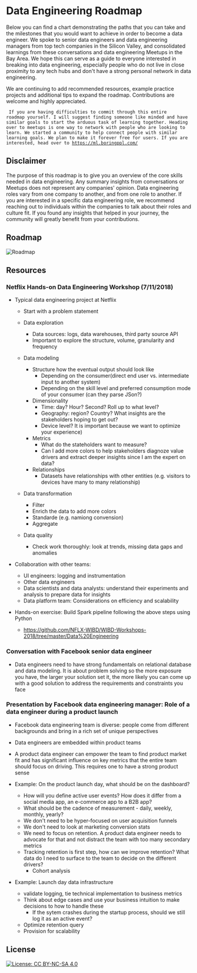 # Data Engineering Roadmap

Below you can find a chart demonstrating the paths that you can take and the milestones that you would want to achieve in order to become a data engineer. We spoke to senior data engineers and data engineering managers from top tech companies in the Silicon Valley, and consolidated learnings from these conversations and data engineering Meetups in the Bay Area. We hope this can serve as a guide to everyone interested in breaking into data engineering, especially people who do not live in close proximity to any tech hubs and don't have a strong personal network in data engineering.

We are continuing to add recommended resources, example practice projects and additional tips to expand the roadmap. Contributions are welcome and highly appreciated.

<code> If you are having difficulties to commit through this entire roadmap yourself. I will suggest finding someone like minded and have similar goals to start the arduous task of learning together. Heading over to meetups is one way to network with people who are looking to learn. We started a community to help connect people with similar learning goals. We plan to make it forever free for users. If you are interested, head over to https://ml.boringppl.com/ </code>

## Disclaimer
The purpose of this roadmap is to give you an overview of the core skills needed in data engineering. Any summary insights from conversations or Meetups does not represent any companies' opinion. Data engineering roles vary from one company to another, and from one role to another. If you are interested in a specific data engineering role, we recommend reaching out to individuals within the companies to talk about their roles and culture fit. If you found any insights that helped in your journey, the community will greatly benefit from your contributions.

## Roadmap

![Roadmap](./path_resources/roadmap.png)

## Resources

### Netflix Hands-on Data Engineering Workshop (7/11/2018)
* Typical data engineering project at Netflix
    * Start with a problem statement
    * Data exploration
         * Data sources: logs, data warehouses, third party source API
         * Important to explore the structure, volume, granularity and frequency

    * Data modeling
        * Structure how the eventual output should look like
            * Depending on the consumer(direct end user vs. intermediate input to another system)
            * Depending on the skill level and preferred consumption mode of your consumer (can they parse JSon?)
        * Dimensionality
            * Time: day? Hour? Second? Roll up to what level?
            * Geography: region? Country? What insights are the stakeholders hoping to get out?
            * Device level? It is important because we want to optimize your experience)
        * Metrics
            * What do the stateholders want to measure?
            * Can I add more colors to help stakeholders diagnoze value drivers and extract deeper insights since I am the expert on data?
        * Relationships
            * Datasets have relationships with other entities (e.g. visitors to devices have many to many relationship)

    * Data transformation

        * Filter
        * Enrich the data to add more colors
        * Standarde (e.g. namiong convension)
        * Aggregate

    * Data quality
        * Check work thoroughly: look at trends, missing data gaps and anomalies

* Collaboration with other teams:
    * UI engineers: logging and instrumentation
    * Other data engineers
    * Data scientists and data analysts: understand their experiments and analysis to prepare data for insights
    * Data platform team: Considerations on efficiency and scalability

* Hands-on exercise: Build Spark pipeline following the above steps using Python
    * https://github.com/NFLX-WIBD/WIBD-Workshops-2018/tree/master/Data%20Engineering

### Conversation with Facebook senior data engineer
* Data engineers need to have strong fundamentals on relational database and data modeling. It is about problem solving so the more exposure you have, the larger your solution set it, the more likely you can come up with a good solution to address the requirements and constraints you face

### Presentation by Facebook data engineering manager: Role of a data engineer during a product launch
* Facebook data engineering team is diverse: people come from different backgrounds and bring in a rich set of unique perspectives
* Data engineers are embedded within product teams
* A product data engineer can empower the team to find product market fit and has significant influence on key metrics that the entire team should focus on driving. This requires one to have a strong product sense
* Example: On the product launch day, what should be on the dashboard?
    * How will you define active user events? How does it differ from a social media app, an e-commerce app to a B2B app?
    * What should be the cadence of measurement - daily, weekly, monthly, yearly?
    * We don't need to be hyper-focused on user acquisition funnels
    * We don't need to look at marketing conversion stats
    * We need to focus on retention. A product data engineer needs to advocate for that and not distract the team with too many secondary metrics
    * Tracking retention is first step, how can we improve retention? What data do I need to surface to the team to decide on the different drivers?
        * Cohort analysis

* Example: Launch day data infrastructure
    * validate logging, tie technical implementation to business metrics
    * Think about edge cases and use your business intuition to make decisions to how to handle these
        * If the sytem crashes during the startup process, should we still log it as an active event?
    * Optimize retention query
    * Provision for scalability


## License

[![License: CC BY-NC-SA 4.0](https://img.shields.io/badge/License-CC%20BY--NC--SA%204.0-lightgrey.svg)](https://creativecommons.org/licenses/by-nc-sa/4.0/)
